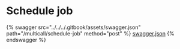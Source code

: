 # Schedule job

{% swagger src="../../../.gitbook/assets/swagger.json" path="/multicall/schedule-job" method="post" %}
[swagger.json](../../../.gitbook/assets/swagger.json)
{% endswagger %}

